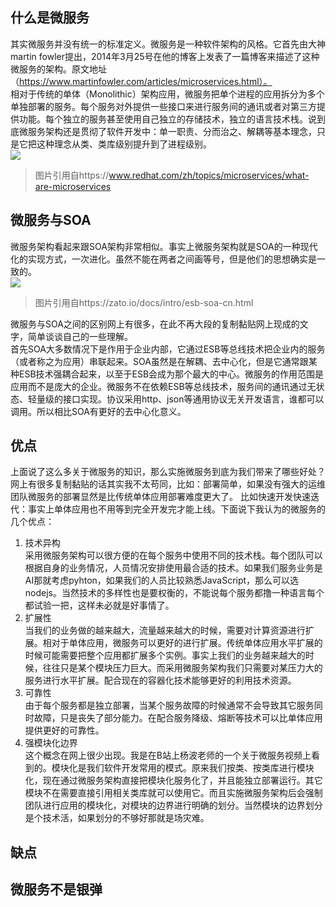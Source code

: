 ## 什么是微服务
其实微服务并没有统一的标准定义。微服务是一种软件架构的风格。它首先由大神martin fowler提出，2014年3月25号在他的博客上发表了一篇博客来描述了这种微服务的架构。原文地址（https://www.martinfowler.com/articles/microservices.html）。   
相对于传统的单体（Monolithic）架构应用，微服务把单个进程的应用拆分为多个单独部署的服务。每个服务对外提供一些接口来进行服务间的通讯或者对第三方提供功能。每个独立的服务甚至使用自己独立的存储技术，独立的语言技术栈。说到底微服务架构还是贯彻了软件开发中：单一职责、分而治之、解耦等基本理念，只是它把这种理念从类、类库级别提升到了进程级别。    
![](https://ftp.bmp.ovh/imgs/2021/05/3c6292ff0acbbc4c.png)   
> 图片引用自https://www.redhat.com/zh/topics/microservices/what-are-microservices

## 微服务与SOA
微服务架构看起来跟SOA架构非常相似。事实上微服务架构就是SOA的一种现代化的实现方式，一次进化。虽然不能在两者之间画等号，但是他们的思想确实是一致的。   
![](https://ftp.bmp.ovh/imgs/2021/05/13db5649518a2744.png)     
> 图片引用自https://zato.io/docs/intro/esb-soa-cn.html

微服务与SOA之间的区别网上有很多，在此不再大段的复制黏贴网上现成的文字，简单谈谈自己的一些理解。   
首先SOA大多数情况下是作用于企业内部，它通过ESB等总线技术把企业内的服务（或者称之为应用）串联起来。SOA虽然是在解耦、去中心化，但是它通常跟某种ESB技术强耦合起来，以至于ESB会成为那个最大的中心。微服务的作用范围是应用而不是庞大的企业。微服务不在依赖ESB等总线技术，服务间的通讯通过无状态、轻量级的接口实现。协议采用http、json等通用协议无关开发语言，谁都可以调用。所以相比SOA有更好的去中心化意义。
## 优点
上面说了这么多关于微服务的知识，那么实施微服务到底为我们带来了哪些好处？网上有很多复制黏贴的话其实我不太苟同，比如：部署简单，如果没有强大的运维团队微服务的部署显然是比传统单体应用部署难度更大了。 比如快速开发快速迭代：事实上单体应用也不用等到完全开发完才能上线。下面说下我认为的微服务的几个优点：   
1. 技术异构  
采用微服务架构可以很方便的在每个服务中使用不同的技术栈。每个团队可以根据自身的业务情况，人员情况安排使用最合适的技术。如果我们服务业务是AI那就考虑pyhton，如果我们的人员比较熟悉JavaScript，那么可以选nodejs。当然技术的多样性也是要权衡的，不能说每个服务都撸一种语言每个都试验一把，这样未必就是好事情了。   
2. 扩展性   
当我们的业务做的越来越大，流量越来越大的时候，需要对计算资源进行扩展。相对于单体应用，微服务可以更好的进行扩展。传统单体应用水平扩展的时候可能需要把整个应用都扩展多个实例。事实上我们的业务越来越大的时候，往往只是某个模块压力巨大。而采用微服务架构我们只需要对某压力大的服务进行水平扩展。配合现在的容器化技术能够更好的利用技术资源。
3. 可靠性   
由于每个服务都是独立部署，当某个服务故障的时候通常不会导致其它服务同时故障，只是丧失了部分能力。在配合服务降级、熔断等技术可以比单体应用提供更好的可靠性。
4. 强模块化边界   
这个概念在网上很少出现。我是在B站上杨波老师的一个关于微服务视频上看到的。模块化是我们软件开发常用的模式。原来我们按类、按类库进行模块化，现在通过微服务架构直接把模块化服务化了，并且能独立部署运行。其它模块不在需要直接引用相关类库就可以使用它。而且实施微服务架构后会强制团队进行应用的模块化，对模块的边界进行明确的划分。当然模块的边界划分是个技术活，如果划分的不够好那就是场灾难。
## 缺点
## 微服务不是银弹